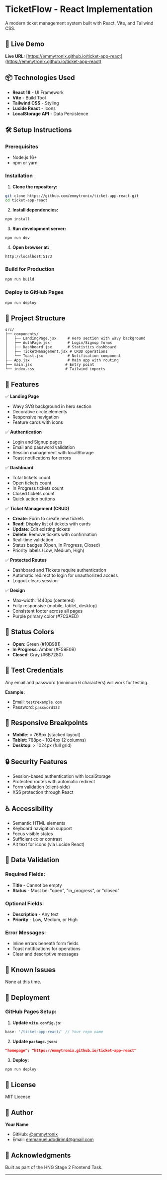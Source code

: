 # TicketFlow - React Implementation

A modern ticket management system built with React, Vite, and Tailwind CSS.

## 🚀 Live Demo

**Live URL:** [https://emmytronix.github.io/ticket-app-react](https://emmytronix.github.io/ticket-app-react)

## 📦 Technologies Used

- **React 18** - UI Framework
- **Vite** - Build Tool
- **Tailwind CSS** - Styling
- **Lucide React** - Icons
- **LocalStorage API** - Data Persistence

## 🛠️ Setup Instructions

### Prerequisites
- Node.js 16+ 
- npm or yarn

### Installation

1. **Clone the repository:**
```bash
git clone https://github.com/emmytronix/ticket-app-react.git
cd ticket-app-react
```

2. **Install dependencies:**
```bash
npm install
```

3. **Run development server:**
```bash
npm run dev
```

4. **Open browser at:**
```
http://localhost:5173
```

### Build for Production
```bash
npm run build
```

### Deploy to GitHub Pages
```bash
npm run deploy
```

## 📁 Project Structure
```
src/
├── components/
│   ├── LandingPage.jsx     # Hero section with wavy background
│   ├── AuthPage.jsx        # Login/Signup forms
│   ├── Dashboard.jsx       # Statistics dashboard
│   ├── TicketManagement.jsx # CRUD operations
│   └── Toast.jsx           # Notification component
├── App.jsx                 # Main app with routing
├── main.jsx               # Entry point
└── index.css              # Tailwind imports
```

## 🎨 Features

✅ **Landing Page**
- Wavy SVG background in hero section
- Decorative circle elements
- Responsive navigation
- Feature cards with icons

✅ **Authentication**
- Login and Signup pages
- Email and password validation
- Session management with localStorage
- Toast notifications for errors

✅ **Dashboard**
- Total tickets count
- Open tickets count
- In Progress tickets count
- Closed tickets count
- Quick action buttons

✅ **Ticket Management (CRUD)**
- **Create**: Form to create new tickets
- **Read**: Display list of tickets with cards
- **Update**: Edit existing tickets
- **Delete**: Remove tickets with confirmation
- Real-time validation
- Status badges (Open, In Progress, Closed)
- Priority labels (Low, Medium, High)

✅ **Protected Routes**
- Dashboard and Tickets require authentication
- Automatic redirect to login for unauthorized access
- Logout clears session

✅ **Design**
- Max-width: 1440px (centered)
- Fully responsive (mobile, tablet, desktop)
- Consistent footer across all pages
- Purple primary color (#7C3AED)

## 🎯 Status Colors

- **Open**: Green (#10B981)
- **In Progress**: Amber (#F59E0B)
- **Closed**: Gray (#6B7280)

## 🔐 Test Credentials

Any email and password (minimum 6 characters) will work for testing.

**Example:**
- Email: `test@example.com`
- Password: `password123`

## 📱 Responsive Breakpoints

- **Mobile**: < 768px (stacked layout)
- **Tablet**: 768px - 1024px (2 columns)
- **Desktop**: > 1024px (full grid)

## 🔒 Security Features

- Session-based authentication with localStorage
- Protected routes with automatic redirect
- Form validation (client-side)
- XSS protection through React

## ♿ Accessibility

- Semantic HTML elements
- Keyboard navigation support
- Focus visible states
- Sufficient color contrast
- Alt text for icons (via Lucide React)

## 📝 Data Validation

### Required Fields:
- **Title** - Cannot be empty
- **Status** - Must be: "open", "in_progress", or "closed"

### Optional Fields:
- **Description** - Any text
- **Priority** - Low, Medium, or High

### Error Messages:
- Inline errors beneath form fields
- Toast notifications for operations
- Clear and descriptive messages

## 🐛 Known Issues

None at this time.

## 🚀 Deployment

### GitHub Pages Setup:

1. **Update `vite.config.js`:**
```javascript
base: '/ticket-app-react/' // Your repo name
```

2. **Update `package.json`:**
```json
"homepage": "https://emmytronix.github.io/ticket-app-react"
```

3. **Deploy:**
```bash
npm run deploy
```

## 📄 License

MIT License

## 👤 Author

**Your Name**
- GitHub: [@emmytronix](https://github.com/emmytronix)
- Email: emmanueludodirim4@gmail.com

## 🙏 Acknowledgments

Built as part of the HNG Stage 2 Frontend Task.

---
